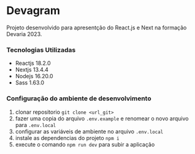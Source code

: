 # Devagram

Projeto desenvolvido para apresentção do React.js e Next na formação Devaria 2023.

### Tecnologias Utilizadas

- Reactjs 18.2.0
- Nextjs 13.4.4
- Nodejs 16.20.0
- Sass 1.63.0

### Configuração do ambiente de desenvolvimento

1. clonar repositorio `git clone <url_git>`
1. fazer uma copia do arquivo `.env.example` e renomear o novo arquivo para `.env.local`
1. configurar as variáveis de ambiente no arquivo `.env.local`
1. instale as dependencias do projeto `npm i`
1. execute o comando `npm run dev` para subir a aplicação